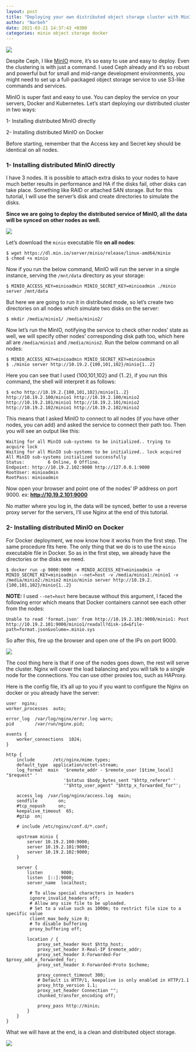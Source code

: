 ```yaml
---
layout: post
title: "Deploying your own distributed object storage cluster with MinIO"
author: "Narbeh"
date: 2021-03-21 14:37:43 +0300
categories: minio object storage docker
---
```


![](assets/img/minio_logo.jpeg)

Despite Ceph, I like [MinIO](https://min.io/) more, it’s so easy to use and easy to deploy. Even the clustering is  with just a command. I used Ceph already and it’s so robust and powerful but for small and mid-range development environments, you might need to set up a full-packaged object storage service to use S3-like commands  and services.

MinIO is super fast and easy to use. You can deploy the service on your servers, Docker and Kubernetes. Let’s  start deploying our distributed cluster in two ways:

1- Installing distributed MinIO directly

2- Installing distributed MinIO on Docker

Before starting, remember that the Access key and Secret key should be identical on all nodes.



### 1- Installing distributed MinIO directly

I have 3 nodes. It is possible to attach extra disks to your nodes to have much better results in performance  and HA if the disks fail, other disks can take place. Something like  RAID or attached SAN storage. But for this tutorial, I will use the  server’s disk and create directories to simulate the disks.

**Since we are going to deploy the distributed service of MinIO, all the data will be synced on other nodes as well.** 

![](assets/img/minio-arch.png)

Let’s download the `minio` executable file **on all nodes**:

```
$ wget https://dl.min.io/server/minio/release/linux-amd64/minio
$ chmod +x minio
```

Now if you run the below command, MinIO will run the server in a single instance, serving the `/mnt/data` directory as your storage:

```
$ MINIO_ACCESS_KEY=minioadmin MINIO_SECRET_KEY=minioadmin ./minio server /mnt/data
```

But here we are going to run it in  distributed mode, so let’s create two directories on all nodes which  simulate two disks on the server:

```
$ mkdir /media/minio1/ /media/minio2/
```

Now let’s run the MinIO, notifying the  service to check other nodes’ state as well, we will specify other  nodes’ corresponding disk path too, which here all are `/media/minio1` and `/media/minio2`. Run the below command on all nodes:

```
$ MINIO_ACCESS_KEY=minioadmin MINIO_SECRET_KEY=minioadmin
$ ./minio server http://10.19.2.{100,101,102}/minio{1..2}
```

Here you can see that I used {100,101,102} and {1..2}, if you run this command, the shell will interpret it as follows:

```
$ echo http://10.19.2.{100,101,102}/minio{1..2}
http://10.19.2.100/minio1 http://10.19.2.100/minio2 http://10.19.2.101/minio1 http://10.19.2.101/minio2 http://10.19.2.102/minio1 http://10.19.2.102/minio2
```

This means that I asked MinIO to connect to all nodes (if you have other nodes, you can add) and asked the  service to connect their path too. Then you will see an output like  this:

```
Waiting for all MinIO sub-systems to be initialized.. trying to acquire lock
Waiting for all MinIO sub-systems to be initialized.. lock acquired
All MinIO sub-systems initialized successfully
Status:         6 Online, 0 Offline. 
Endpoint: http://10.19.2.102:9000 http://127.0.0.1:9000           
RootUser: minioadmin 
RootPass: minioadmin
```

Now open your browser and point one of the nodes’ IP address on port 9000. ex: **http://10.19.2.101:9000**

No matter where you log in, the data  will be synced, better to use a reverse proxy server for the servers,  I’ll use Nginx at the end of this tutorial.



### 2- Installing distributed MinIO on Docker

For Docker deployment, we now know how  it works from the first step. The same procedure fits here. The only  thing that we do is to use the `minio` executable file in Docker. So as in the first step, we already have the directories or the disks we need.

```
$ docker run -p 9000:9000 -e MINIO_ACCESS_KEY=minioadmin -e MINIO_SECRET_KEY=minioadmin --net=host -v /media/minio1:/minio1 -v /media/minio2:/minio2 minio/minio server http://10.19.2.{100,101,102}/minio{1..2}
```

**NOTE:** I used `--net=host` here because without this argument, I faced the following error which  means that Docker containers cannot see each other from the nodes:

```
Unable to read 'format.json' from http://10.19.2.101:9000/minio1: Post http://10.19.2.101:9000/minio1/readall?disk-id=&file-path=format.json&volume=.minio.sys
```

So after this, fire up the browser and open one of the IPs on port 9000.

![](assets/img/minio-instances-load-balanced.png)

The cool thing here is that if one of  the nodes goes down, the rest will serve the cluster. Nginx will cover  the load balancing and you will talk to a single node for the  connections. You can use other proxies too, such as HAProxy.

Here is the config file, it’s all up to you if you want to configure the Nginx on docker or you already have the server:

```
user  nginx;
worker_processes  auto;

error_log  /var/log/nginx/error.log warn;
pid        /var/run/nginx.pid;

events {
    worker_connections  1024;
}

http {
    include       /etc/nginx/mime.types;
    default_type  application/octet-stream;
    log_format  main  '$remote_addr - $remote_user [$time_local] "$request" '
                      '$status $body_bytes_sent "$http_referer" '
                      '"$http_user_agent" "$http_x_forwarded_for"';

    access_log  /var/log/nginx/access.log  main;
    sendfile        on;
    #tcp_nopush     on;
    keepalive_timeout  65;
    #gzip  on;

    # include /etc/nginx/conf.d/*.conf;

    upstream minio {
        server 10.19.2.100:9000;
        server 10.19.2.101:9000;
        server 10.19.2.102:9000;
    }

    server {
        listen       9000;
        listen  [::]:9000;
        server_name  localhost;

         # To allow special characters in headers
         ignore_invalid_headers off;
         # Allow any size file to be uploaded.
         # Set to a value such as 1000m; to restrict file size to a specific value
         client_max_body_size 0;
         # To disable buffering
         proxy_buffering off;

        location / {
            proxy_set_header Host $http_host;
            proxy_set_header X-Real-IP $remote_addr;
            proxy_set_header X-Forwarded-For $proxy_add_x_forwarded_for;
            proxy_set_header X-Forwarded-Proto $scheme;

            proxy_connect_timeout 300;
            # Default is HTTP/1, keepalive is only enabled in HTTP/1.1
            proxy_http_version 1.1;
            proxy_set_header Connection "";
            chunked_transfer_encoding off;

            proxy_pass http://minio;
        }
    }
}
```

What we will have at the end, is a clean and distributed object storage.

![](assets/img/minio-web.png)
